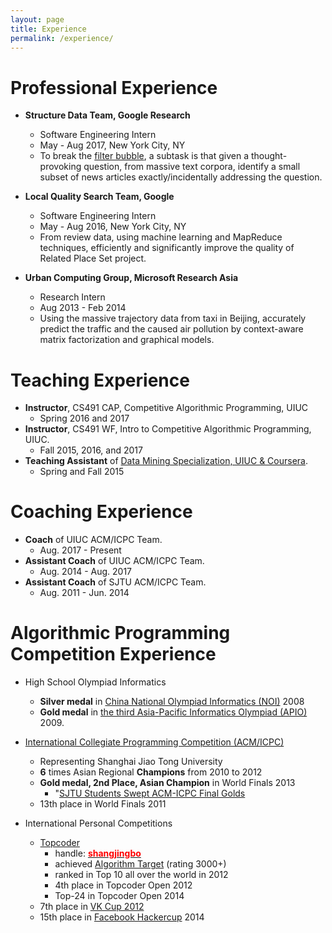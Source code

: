 ```yaml
---
layout: page
title: Experience
permalink: /experience/
---
```


# Professional Experience

- **Structure Data Team, Google Research**
  * Software Engineering Intern
  * May - Aug 2017, New York City, NY
  * To break the [filter bubble](https://en.wikipedia.org/wiki/Filter_bubble), a subtask is that given a thought-provoking question, from massive text corpora, identify a small subset of news articles exactly/incidentally addressing the question.

- **Local Quality Search Team, Google**
  * Software Engineering Intern
  * May - Aug 2016, New York City, NY
  * From review data, using machine learning and MapReduce techniques, efficiently and significantly improve the quality of Related Place Set project.

- **Urban Computing Group, Microsoft Research Asia**
  * Research Intern
  * Aug 2013 - Feb 2014
  * Using the massive trajectory data from taxi in Beijing, accurately predict the traffic and the caused air pollution by context-aware matrix factorization and graphical models.


# Teaching Experience

- **Instructor**, CS491 CAP, Competitive Algorithmic Programming, UIUC
    * Spring 2016 and 2017
- **Instructor**, CS491 WF, Intro to Competitive Algorithmic Programming, UIUC.
    * Fall 2015, 2016, and 2017
- **Teaching Assistant** of [Data Mining Specialization, UIUC & Coursera](https://www.coursera.org/specializations/data-mining).
    * Spring and Fall 2015

# Coaching Experience

- **Coach** of UIUC ACM/ICPC Team.
    * Aug. 2017 - Present
- **Assistant Coach** of UIUC ACM/ICPC Team.
    * Aug. 2014 - Aug. 2017
- **Assistant Coach** of SJTU ACM/ICPC Team.
    * Aug. 2011 - Jun. 2014

# Algorithmic Programming Competition Experience

- High School Olympiad Informatics
  * **Silver medal** in [China National Olympiad Informatics (NOI)](https://en.wikipedia.org/wiki/National_Olympiad_in_Informatics,_China) 2008
  * **Gold medal** in [the third Asia-Pacific Informatics Olympiad (APIO)](http://apio-olympiad.org/2009/results.html) 2009.

- [International Collegiate Programming Competition (ACM/ICPC)](https://icpc.baylor.edu/)
  * Representing Shanghai Jiao Tong University
  * **6** times Asian Regional **Champions** from 2010 to 2012
  * **Gold medal, 2nd Place, Asian Champion** in World Finals 2013
    * "[SJTU Students Swept ACM-ICPC Final Golds](http://en.sjtu.edu.cn/news/sjtu-students-swept-acm-icpc-final-golds/)
  * 13th place in World Finals 2011

- International Personal Competitions
  * [Topcoder](https://www.topcoder.com/tc/)
    * handle: **[<span style="color:red">shangjingbo</span>](https://www.topcoder.com/members/shangjingbo/)**
    * achieved [Algorithm Target](https://www.quora.com/What-is-it-like-to-be-a-target-coder-in-Topcoder) (rating 3000+)
    * ranked in Top 10 all over the world in 2012
    * 4th place in Topcoder Open 2012
    * Top-24 in Topcoder Open 2014
  * 7th place in [VK Cup 2012](http://codeforces.com/blog/entry/4885)
  * 15th place in [Facebook Hackercup](https://en.wikipedia.org/wiki/Facebook_Hacker_Cup) 2014
